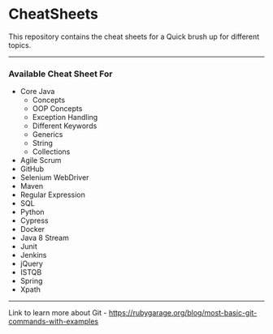 # CheatSheets

This repository contains the cheat sheets for a Quick brush up for different topics.

---

### Available Cheat Sheet For
* Core Java 
  * Concepts
  * OOP Concepts
  * Exception Handling
  * Different Keywords
  * Generics
  * String
  * Collections
* Agile Scrum
* GitHub
* Selenium WebDriver
* Maven
* Regular Expression
* SQL
* Python
* Cypress
* Docker
* Java 8 Stream
* Junit
* Jenkins
* jQuery
* ISTQB
* Spring
* Xpath
---
Link to learn more about Git - https://rubygarage.org/blog/most-basic-git-commands-with-examples



